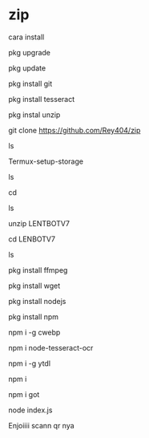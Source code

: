 # zip
cara install

pkg upgrade

pkg update 

pkg install git

pkg install tesseract

pkg instal unzip

git clone https://github.com/Rey404/zip

ls 

Termux-setup-storage

ls

cd 

ls

unzip LENTBOTV7

cd LENBOTV7

ls

pkg install ffmpeg 

pkg install wget

pkg install nodejs

pkg install npm

npm i -g cwebp

npm i node-tesseract-ocr

npm i -g ytdl

npm i

npm i got

node index.js

Enjoiiii scann qr nya
